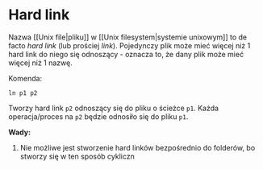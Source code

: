 # Hard link
Nazwa [[Unix file|pliku]] w [[Unix filesystem|systemie unixowym]] to de facto *hard link* (lub prościej *link*).
Pojedynczy plik może mieć więcej niż 1 hard link do niego się odnoszący - oznacza to, że dany plik może mieć więcej niż 1 nazwę.

Komenda:
``` 
ln p1 p2
```
Tworzy hard link `p2` odnoszący się do pliku o ścieżce `p1`. Każda operacja/proces na `p2` będzie odnosiło się do pliku `p1`.

**Wady:**
1. Nie możliwe jest stworzenie hard linków bezpośrednio do folderów, bo stworzy się w ten sposób cykliczn